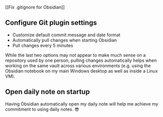 [[Fix .gitignore for Obsidian]]

## Configure Git plugin settings

- Customize default commit message and date format
- Automatically pull changes when starting Obsidian
- Pull changes every 5 minutes

While the last two options may not appear to make much sense on a repository used by one person, pulling changes automatically helps when working on the same vault across various environments (e.g. using the Obsidian notebook on my main Windows desktop as well as inside a Linux VM).
## Open daily note on startup

Having Obsidian automatically open my daily note will help me achieve my commitment to using daily notes. 😎